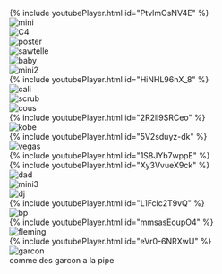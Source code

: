 {% include youtubePlayer.html id="PtvlmOsNV4E" %}
<br>
![mini](./pics/mini.jpeg)
<br>
![C4](./pics/C4-abstract.png)
<br>
![poster](./pics/C4-poster.jpg)
<br>
![sawtelle](./pics/sawtelle.jpeg)
<br>
![baby](./pics/baby.jpeg)
<br>
![mini2](./pics/mini2.jpeg)
<br>
{% include youtubePlayer.html id="HiNHL96nX_8" %}
<br>
![cali](./pics/cali.jpeg)
<br>
![scrub](./pics/scrub.jpeg)
<br>
![cous](./pics/cous.jpeg)
<br>
{% include youtubePlayer.html id="2R2ll9SRCeo" %}
<br>
![kobe](./pics/kobe.jpeg)
<br>
{% include youtubePlayer.html id="5V2sduyz-dk" %}
<br>
![vegas](./pics/vegas.jpeg)
<br>
{% include youtubePlayer.html id="1S8JYb7wppE" %}
<br>
{% include youtubePlayer.html id="Xy3VvueX9ck" %}
<br>
![dad](./pics/dad.jpeg)
<br>
![mini3](./pics/mini3.jpeg)
<br>
![dj](./pics/dj.jpeg)
<br>
{% include youtubePlayer.html id="L1Fclc2T9vQ" %}
<br>
![bp](./pics/bp.jpg)
<br>
{% include youtubePlayer.html id="mmsasEoupO4" %}
<br>
![fleming](./pics/fleming.jpeg)
<br>
{% include youtubePlayer.html id="eVr0-6NRXwU" %}
<br>
![garcon](./pics/garcon.jpg)<br>
comme des garcon a la pipe
